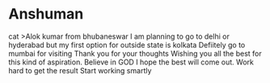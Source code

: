 # Anshuman
cat >Alok kumar 
from bhubaneswar
I am planning to go to delhi or hyderabad
but my first option for outside state is kolkata
Defiitely go to mumbai for visiting
Thank you for your thoughts
Wishing you all the best for this kind of aspiration.
Believe in GOD
I hope the best will come out.
Work hard to get the result
Start working smartly